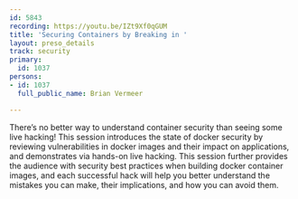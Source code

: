 ```yaml
---
id: 5843
recording: https://youtu.be/IZt9Xf0qGUM
title: 'Securing Containers by Breaking in '
layout: preso_details
track: security
primary:
  id: 1037
persons:
- id: 1037
  full_public_name: Brian Vermeer

---
```

There’s no better way to understand container security than seeing some live hacking! This session introduces the state of docker security by reviewing vulnerabilities in docker images and their impact on applications, and demonstrates via hands-on live hacking. This session further provides the audience with security best practices when building docker container images, and each successful hack will help you better understand the mistakes you can make, their implications, and how you can avoid them.
